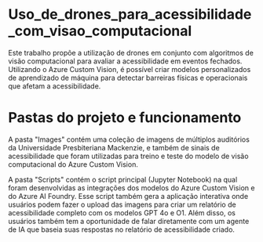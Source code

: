 # Uso_de_drones_para_acessibilidade_com_visao_computacional
Este trabalho propõe a utilização de drones em conjunto com algoritmos de visão computacional para avaliar a acessibilidade em eventos fechados. Utilizando o Azure Custom Vision, é possível criar modelos personalizados de aprendizado de máquina para detectar barreiras físicas e operacionais que afetam a acessibilidade.

# Pastas do projeto e funcionamento
A pasta "Images" contém uma coleção de imagens de múltiplos auditórios da Universidade Presbiteriana Mackenzie, e também de sinais de acessibilidade que foram utilizadas para treino e teste do modelo de visão computacional do Azure Custom Vision.

A pasta "Scripts" contém o script principal (Jupyter Notebook) na qual foram desenvolvidas as integrações dos modelos do Azure Custom Vision e do Azure AI Foundry. Esse script também gera a aplicação interativa onde usuários podem fazer o upload das imagens para criar um relatório de acessibilidade completo com os modelos GPT 4o e O1. Além disso, os usuários também tem a oportunidade de falar diretamente com um agente de IA que baseia suas respostas no relatório de acessibilidade criado.
